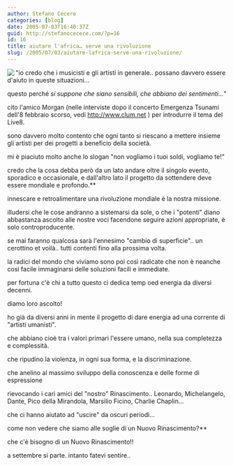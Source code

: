```yaml
---
author: Stefano Cecere
categories: [blog]
date: 2005-07-03T16:40:37Z
guid: http://stefanocecere.com/?p=16
id: 16
title: aiutare l'africa… serve una rivoluzione
slug: /2005/07/03/aiutare-lafrica-serve-una-rivoluzione/
---
```


<img src="http://www.liceoeleonora.com/filosofia/rinascimento/leonardo.jpg" align="left" />"io credo che i musicisti e gli artisti in generale.. possano davvero essere d'aiuto in queste situazioni…
  
questo perch&#xe9; _si suppone che siano sensibili, che abbiano dei sentimenti…_"

cito l'amico Morgan (nelle interviste dopo il concerto Emergenza Tsunami dell'8 febbraio scorso, vedi <http://www.clum.net> ) per introdurre il tema del Live8.

sono davvero molto contento che ogni tanto si riescano a mettere insieme gli artisti per dei progetti a beneficio della società.

mi è piaciuto molto anche lo slogan "non vogliamo i tuoi soldi, vogliamo te!"

credo che la cosa debba però da un lato andare oltre il singolo evento, sporadico e occasionale, e dall'altro lato il progetto da sottendere deve essere mondiale e profondo.**</p> 

innescare e retroalimentare una rivoluzione mondiale è la nostra missione.</strong>

illudersi che le cose andranno a sistemarsi da sole, o che i "potenti" diano abbastanza ascolto alle nostre voci facendone seguire azioni appropriate, è solo controproducente.
  
se mai faranno qualcosa sarà l'ennesimo "cambio di superficie".. un cerottino et voilà.. tutti contenti fino alla prossima volta.

la radici del mondo che viviamo sono poi cos&#xec; radicate che non è neanche cos&#xec; facile immaginarsi delle soluzioni facili e immediate.

per fortuna c'è chi a tutto questo ci dedica temp oed energia da diversi decenni.
  
diamo loro ascolto!

ho già da diversi anni in mente il progetto di dare energia ad una corrente di "artisti umanisti".
  
che abbiano cioè tra i valori primari l'essere umano, nella sua completezza e complessità.
  
che ripudino la violenza, in ogni sua forma, e la discriminazione.
  
che anelino al massimo sviluppo della conoscenza e delle forme di espressione

rievocando i cari amici del "nostro" Rinascimento.. Leonardo, Michelangelo, Dante, Pico della Mirandola, Marsilio Ficino, Charlie Chaplin…
  
che ci hanno aiutato ad "uscire" da oscuri periodi…
  
come non vedere che siamo alle soglie di un Nuovo Rinascimento?**
  
che c'è bisogno di un Nuovo Rinascimento!!</p> 

a settembre si parte. intanto fatevi sentire..
  
</strong>
